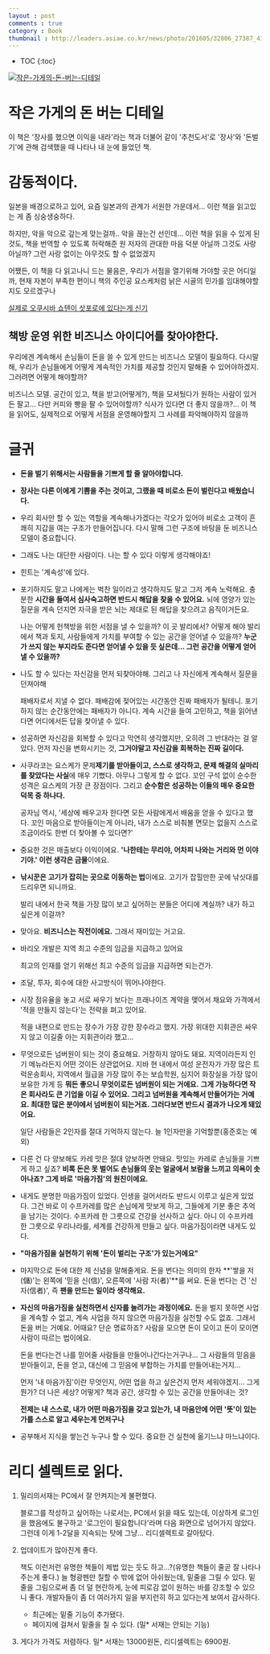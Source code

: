 ```yaml
---
layout : post
comments : true 
category : Book
thumbnail : http://leaders.asiae.co.kr/news/photo/201605/32806_27387_4142.jpg
---
```


* TOC
{:toc}

[![작은-가게의-돈-버는-디테일](http://image.yes24.com/momo/TopCate0001/kepub/L_472241.jpg)](http://app.ac/0qIoAn253)

# 작은 가게의 돈 버는 디테일

이 책은 '장사를 했으면 이익을 내라'라는 책과 더불어 같이 '추천도서'로 '장사'와 '돈벌기'에 관해 검색했을 때 나타나 내 눈에 들었던 책.


# 감동적이다.
일본을 배경으로하고 있어, 요즘 일본과의 관계가 서원한 가운데서... 이런 책을 읽고있는 게 좀 싱숭생숭하다.

하지만, 악을 악으로 갚는게 맞는걸까.. 악을 끊는건 선인데...
이런 책을 읽을 수 있게 된 것도, 책을 번역할 수 있도록 허락해준 원 저자의 관대한 마음 덕분 아닐까 그것도 사랑 아닐까? 그런 사랑 없이는 아무것도 할 수 없었겠지

어쨌든, 이 책을 다 읽고나니 드는 물음은, 우리가 서점을 열기위해 가야할 곳은 어디일까, 현재 자본이 부족한 편이니 책의 주인공 요스케처럼 낡은 시골의 민가를 임대해야할지도 모르겠구나

[실제로 오쿠시바 쇼텐이 삿포로에 있다는게 신기](https://www.google.com/maps/place/%EC%98%A4%EC%BF%A0%EC%8B%9C%EB%B0%94%EC%87%BC%ED%85%90/@43.0589713,141.3372181,15z/data=!4m8!1m2!2m1!1z7IK_7Y-s66GcIOyKpO2UhOy5tOugiCDsmKTsv6Dsi5zrsJTsh7zthZA!3m4!1s0x5f0b290acd8b439d:0x3f389af670e1d18a!8m2!3d43.0690433!4d141.3524191)

## 책방 운영 위한 비즈니스 아이디어를 찾아야한다.

우리에겐 계속해서 손님들이 돈을 쓸 수 있게 만드는 비즈니스 모델이 필요하다. 다시말해, 우리가 손님들에게 어떻게 계속적인 가치를 제공할 것인지 말해줄 수 있어야하겠지.
그러려면 어떻게 해야할까? 


비즈니스 모델. 공간이 있고, 책을 받고(어떻게?), 책을 모셔뒀다가 원하는 사람이 있거든 팔고... 다만 커피와 빵을 팔 수 있어야할까? 식사가 있다면 더 좋지 않을까?... 이 책을 읽어도, 실제적으로 어떻게 서점을 운영해야할지 그 사례를 파악해야하지 않을까





# 글귀

- **돈을 벌기 위해서는 사람들을 기쁘게 할 줄 알아야합니다.**

- **장사는 다른 이에게 기쁨을 주는 것이고, 그랬을 때 비로소 돈이 벌린다고 배웠습니다.**

- 우리 회사만 할 수 있는 역할을 계속해나가겠다는 각오가 있어야 비로소 고객이 흔쾌히 지갑을 여는 구조가 만들어집니다. 다시 말해 그런 구조에 바탕을 둔 비즈니스 모델이 중요합니다.

- 그래도 나는 대단한 사람이다. 나는 할 수 있다 이렇게 생각해야죠!
  
- 힌트는 '계속성'에 있다.

- 포기하지도 말고 나에게는 벅찬 일이라고 생각하지도 말고 그저 계속 노력해요. 충분한 **시간을 들여서 심사숙고하면 반드시 해답을 찾을 수 있어요.** 뇌에 영양가 있는 질문을 계속 던지면 자극을 받은 뇌는 제대로 된 해답을 찾으려고 음직이거든요.

    나는 어떻게 헌책방을 위한 서점을 낼 수 있을까? 이 곳 발리에서? 어떻게 해야 발리에서 책과 토지, 사람들에게 가치를 부여할 수 있는 공간을 얻어낼 수 있을까? **누군가 쓰지 않는 부지라도 준다면 얻어낼 수 있을 듯 싶은데... 그런 공간을 어떻게 얻어낼 수 있을까?**

- 나도 할 수 있다는 자신감을 먼저 되찾아야해. 그리고 나 자신에게 계속해서 질문을 던져야해

    패배자로서 지낼 수 없다. 패배감에 젖어있는 시간동안 진짜 패배자가 될테니. 포기하지 않는 순간동안에는 패배자가 아니다. 계속 시간을 들여 고민하고, 책을 읽어낸다면 어디에서든 답을 찾아낼 수 있다.

- 성공하면 자신감을 회복할 수 있다고 막연히 생각했지만, 오히려 그 반대라는 걸 알았다. 먼저 자신을 변화시키는 것, **그거야말고 자신감을 회복하는 진짜 길이다.**


- 사쿠라코는 요스케가 문제**제기를 받아들이고, 스스로 생각하고, 문제 해결의 실마리를 찾았다는 사실**에 매우 기뻤다. 아무나 그렇게 할 수 없다. 꼬인 구석 없이 순수한 성격은 요스케의 가장 큰 장점이다. 그리고 **순수함은 성공하는 이들의 매우 중요한 덕목 중 하나다.**

    공자님 역시, '세상에 배우고자 한다면 모든 사람에게서 배움을 얻을 수 있다고 했다. 꼬인 마음으로 받아들이는게 아니라, 내가 스스로 비춰볼 면모는 없을지 스스로 조금이라도 한번 더 찾아볼 수 있다면?'

- 중요한 것은 매출보다 이익이에요. **'나한테는 무리야, 어차피 나와는 거리와 먼 이야기야.' 이런 생각은 금물**이에요.

- **낚시꾼은 고기가 잡히는 곳으로 이동하는 법**이에요. 고기가 잡힐만한 곳에 낚싯대를 드리우면 되니까요.

    발리 내에서 한국 책을 가장 많이 보고 싶어하는 분들은 어디에 계실까? 내가 하고 싶은게 이걸까?

- 맞아요. **비즈니스는 작전이에요.** 그래서 재미있는 거고요.

- 바리오 개발은 지역 최고 수준의 임금을 지급하고 있어요

    최고의 인재를 얻기 위해선 최고 수준의 임금을 지급하면 되는건가.

- 조달, 투자, 회수에 대한 사고방식이 뛰어나야한다. 

- 시장 점유율을 놓고 서로 싸우기 보다는 프래나이즈 계약을 맺어서 채요와 가격에서 '적을 만들지 않는다'는 전략을 펴고 있어요.

    적을 내편으로 만드는 장수가 가장 강한 장수라고 했지. 가장 위대한 지휘관은 싸우지 않고 이길줄 아는 지휘관이라 했고...

- 무엇으로든 넘버원이 되는 것이 중요해요. 거창하지 않아도 돼요. 지역이라든지 인기 메뉴라든지 어떤 것이든 상관없어요. 지바 현 내에서 여성 운전자가 가장 많은 트럭운송회사, 지역에서 월급을 가장 많이 주는 보습학원, 심지어 화장실을 가장 많이 보유한 가게 등 **뭐든 좋으니 무엇이로든 넘버원이 되는 거에요.** **그게 가능하다면 작은 회사라도 큰 기업을 이길 수 있어요. 그리고 넘버원을 계속해서 만들어가는 거예요. 최대한 많은 분야에서 넘버원이 되는거죠. 그러다보면 반드시 결과가 나오게 돼있어요.**
  
  일단 사람들은 2인자를 절대 기억하지 않는다. 늘 1인자만을 기억할뿐(홍준호는 예외)

- 다른 건 다 양보해도 카레 맛은 절대 양보하면 안돼요. 맛있는 카레로 손님들을 기쁘게 하고 싶죠? **비록 돈은 못 벌어도 손님들의 웃는 얼굴에서 보람을 느끼고 의욕이 솟아나죠? 그게 바로 '마음가짐'의 원친이에요.**

- 내게도 분명한 마음가짐이 있었다. 인생을 걸어서라도 반드시 이루고 싶은게 있었다. 그건 바로 이 수프카레를 많은 손님에게 맛보게 하고, 그들에게 기분 좋은 추억을 남기는 것이다. 수프카레 한 그릇으로 건강을 선사하고 싶다. 아니 이 수프카레 한 그릇으로 우리나라를, 세계를 건강하게 만들고 싶다. 마음가짐이라면 내게도 있다.
- **"마음가짐을 실현하기 위해 '돈이 벌리는 구조'가 있는거에요"**


- 마지막으로 돈에 대한 제 신념을 말해줄게요. 돈을 번다는 의미의 한자 **'쌓을 저(儲)'는 왼쪽에 '믿을 신(信)', 오른쪽에 '사람 자(者)'**를 써요. 돈을 번다는 건 '신자(信者)', 즉 **팬을 만드는 일이라 생각해요.**
- **자신의 마음가짐을 실천하면서 신자를 늘려가는 과정이에요.** 돈을 벌지 못하면 사업을 계속할 수 없고, 계속 사업을 하지 않으면 마음가짐을 실천할 수도 없죠. 그래서 돈을 버는 거예요. 어때요? 단순 명료하죠? 사람을 모으면 돈이 모이고 돈이 모이면 사람이 따르는 법이에요.


    돈을 번다는건 나를 믿어줄 사람들을 만들어나간다는거구나... 그 사람들의 믿음을 받아들이고, 돈을 얻고, 대신에 그 믿음에 부합하는 가치를 만들어내는거지...

    먼저 '내 마음가짐'이란 무엇인지, 어떤 업을 하고 싶은건지 먼저 세워야겠지... 그게 뭔가? 더 나은 세상? 어떻게? 책과 공간, 생각할 수 있는 공간을 만들어내는 것? 
    
    **전제는 내 스스로, 내가 어떤 마음가짐을 갖고 있는가, 내 마음안에 어떤 '뜻'이 있는가를 스스로 알고 세우는게 먼저구나**

- 공부해서 지식을 쌓는건 누구나 할 수 있다. 중요한 건 실천에 옮기느냐 마느냐이다.


# 리디 셀렉트로 읽다.

1. 밀리의서재는 PC에서 잘 안켜지는게 불편했다. 

   블로그를 작성하고 싶어하는 나로서는, PC에서 읽을 때도 있는데, 이상하게 로그인을 했음에도 불구하고 '로그인이 필요합니다'라며 다음 화면으로 넘어가지 않았다. 그런데 이게 1-2달을 지속되는 탓에 그냥... 리디셀렉트로 갈아탔다.

2. 업데이트가 많아진게 좋다. 

   책도 이런저런 유명한 책들이 제법 있는 듯도 하고...?(유명한 책들이 줄곧 잘 나타나주는게 좋다.) 
   늘 형광펜만 칠할 수 밖에 없어 아쉬웠는데,
   밑줄을 그릴 수 있다. 밑줄을 그림으로써 좀 더 덜 현란하게, 눈에 피로감 없이 원하는 바를 강조할 수 있으니 좋다.
   개발자들이 좀 더 여러가지 일을 부지런히 하고 있다는게 보여서 감사하다.

    - 최근에는 밑줄 기능이 추가됐다.
    - 페이지에 걸쳐서 밑줄을 칠 수 있다. (밀* 서재는 안되는 기능)

3. 게다가 가격도 저렴하다.
    밀* 서재는 13000원돈, 리디셀렉트는 6900원.

